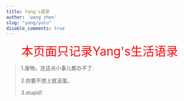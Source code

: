 ```yaml
---
title: Yang's语录
author: 'wang zhen'
slug: "yang/yulu"
disable_comments: true
---
```


<center><font size=6 color="red">本页面只记录Yang's生活语录</font></center>

> 1.废物，连这点小事儿都办不了.
> 
> 2.你要不想上就滚蛋。
> 
> 3.stupid!